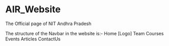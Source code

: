 # AIR_Website
The Official page of NIT Andhra Pradesh


The structure of the Navbar in the website is:-
    Home [Logo]
    Team
    Courses
    Events
    Articles
    ContactUs
